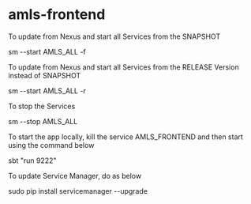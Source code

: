 amls-frontend
=============

To update from Nexus and start all Services from the SNAPSHOT

 sm --start AMLS_ALL -f

To update from Nexus and start all Services from the RELEASE Version instead of SNAPSHOT

 sm --start AMLS_ALL -r

To stop the Services

 sm --stop AMLS_ALL

To start the app locally, kill the service AMLS_FRONTEND and then start using the command below

 sbt "run 9222"

To update Service Manager, do as below

 sudo pip install servicemanager --upgrade
